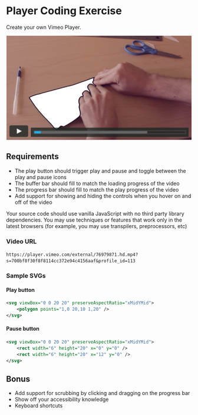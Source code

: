 # Player Coding Exercise

Create your own Vimeo Player.

![Final Result](player.png)

## Requirements

* The play button should trigger play and pause and toggle between the play and pause icons
* The buffer bar should fill to match the loading progress of the video
* The progress bar should fill to match the play progress of the video
* Add support for showing and hiding the controls when you hover on and off of the video

Your source code should use vanilla JavaScript with no third party library dependencies. You may use techniques or features that work only in the latest browsers (for example, you may use transpilers, preprocessors, etc)

### Video URL

`https://player.vimeo.com/external/76979871.hd.mp4?s=700bf8f30f8f8114cc372e94c4156aaf&profile_id=113`

### Sample SVGs
#### Play button

```svg
<svg viewBox="0 0 20 20" preserveAspectRatio="xMidYMid">
    <polygon points="1,0 20,10 1,20" />
</svg>
```

#### Pause button

```svg
<svg viewBox="0 0 20 20" preserveAspectRatio="xMidYMid">
    <rect width="6" height="20" x="0" y="0" />
    <rect width="6" height="20" x="12" y="0" />
</svg>
```

## Bonus

* Add support for scrubbing by clicking and dragging on the progress bar
* Show off your accessibility knowledge
* Keyboard shortcuts
